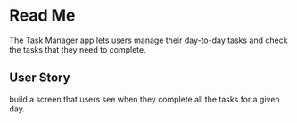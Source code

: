 # Read Me
The Task Manager app lets users manage their day-to-day tasks and check the tasks that they need to complete.

## User Story
build a screen that users see when they complete all the tasks for a given day.
